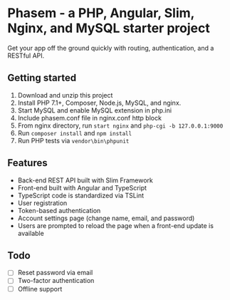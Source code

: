 # Phasem - a PHP, Angular, Slim, Nginx, and MySQL starter project

Get your app off the ground quickly with routing, authentication,
and a RESTful API.

## Getting started

1. Download and unzip this project
2. Install PHP 7.1+, Composer, Node.js, MySQL, and nginx.
3. Start MySQL and enable MySQL extension in php.ini
4. Include phasem.conf file in nginx.conf http block
5. From nginx directory, run `start nginx` and `php-cgi -b 127.0.0.1:9000`
6. Run `composer install` and `npm install`
7. Run PHP tests via `vendor\bin\phpunit`

## Features

* Back-end REST API built with Slim Framework
* Front-end built with Angular and TypeScript
* TypeScript code is standardized via TSLint
* User registration
* Token-based authentication
* Account settings page (change name, email, and password)
* Users are prompted to reload the page when a front-end update is available

## Todo

- [ ] Reset password via email
- [ ] Two-factor authentication
- [ ] Offline support
